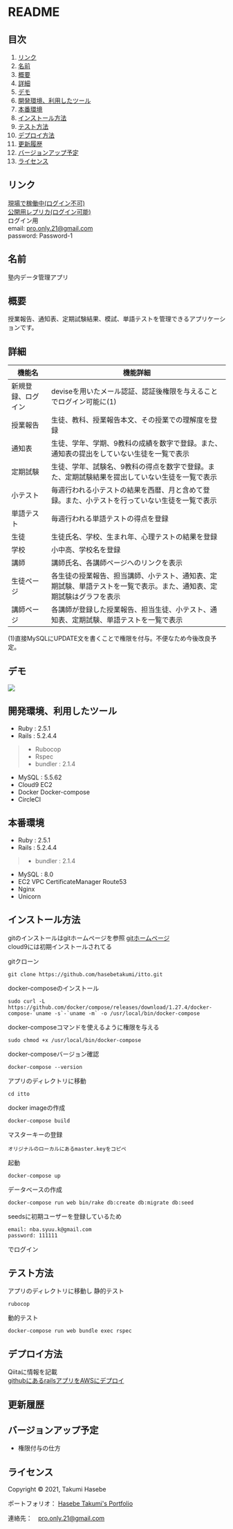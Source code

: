 # README

## 目次

1. [リンク](#link)
2. [名前](#name)
3. [概要](#overview)
4. [詳細](#description)
5. [デモ](#demo)
6. [開発環境、利用したツール](#development)
7. [本番環境](#production)
8. [インストール方法](#install)
9. [テスト方法](#test)
10. [デプロイ方法](#deploy)
11. [更新履歴](#update)
12. [バージョンアップ予定](#versionup)
13. [ライセンス](#license)

<a id="link"></a>
## リンク
[現場で稼働中(ログイン不可)](https://system.itto-takasaka.com/users/sign_in)<br>
[公開用レプリカ(ログイン可能)](https://portfolio.itto-takasaka.com/users/sign_in)<br>
ログイン用<br>
email: pro.only.21@gmail.com<br>
password: Password-1

<a id="name"></a>
## 名前

塾内データ管理アプリ

<a id="overview"></a>
## 概要

授業報告、通知表、定期試験結果、模試、単語テストを管理できるアプリケーションです。

<a id="description"></a>
## 詳細 

| 機能名 | 機能詳細 |
| ------------- | ------------- |
| 新規登録、ログイン  | deviseを用いたメール認証、認証後権限を与えることでログイン可能に(1)  |
| 授業報告  | 生徒、教科、授業報告本文、その授業での理解度を登録  |
| 通知表  | 生徒、学年、学期、9教科の成績を数字で登録。また、通知表の提出をしていない生徒を一覧で表示  |
| 定期試験  | 生徒、学年、試験名、9教科の得点を数字で登録。また、定期試験結果を提出していない生徒を一覧で表示  |
| 小テスト  | 毎週行われる小テストの結果を西暦、月と含めて登録。また、小テストを行っていない生徒を一覧で表示  |
| 単語テスト  | 毎週行われる単語テストの得点を登録  |
| 生徒  | 生徒氏名、学校、生まれ年、心理テストの結果を登録  |
| 学校  | 小中高、学校名を登録  |
| 講師  | 講師氏名、各講師ページへのリンクを表示  |
| 生徒ページ  | 各生徒の授業報告、担当講師、小テスト、通知表、定期試験、単語テストを一覧で表示。また、通知表、定期試験はグラフを表示  |
| 講師ページ  | 各講師が登録した授業報告、担当生徒、小テスト、通知表、定期試験、単語テストを一覧で表示  |

(1)直接MySQLにUPDATE文を書くことで権限を付与。不便なため今後改良予定。

<a id="demo"></a>
## デモ

<img src="https://github.com/hasebetakumi/itto/wiki/images/itto.gif">

<a id="development"></a>
## 開発環境、利用したツール

- Ruby : 2.5.1
- Rails : 5.2.4.4
> - Rubocop
> - Rspec
> - bundler : 2.1.4
- MySQL : 5.5.62
- Cloud9 EC2
- Docker Docker-compose
- CircleCI

<a id="production"></a>
## 本番環境

- Ruby : 2.5.1
- Rails : 5.2.4.4
> - bundler : 2.1.4
- MySQL : 8.0
- EC2 VPC CertificateManager Route53
- Nginx
- Unicorn

<a id="install"></a>
## インストール方法

gitのインストールはgitホームページを参照
[gitホームページ](https://git-scm.com/book/ja/v2/%E4%BD%BF%E3%81%84%E5%A7%8B%E3%82%81%E3%82%8B-Git%E3%81%AE%E3%82%A4%E3%83%B3%E3%82%B9%E3%83%88%E3%83%BC%E3%83%AB)
<br>cloud9には初期インストールされてる

gitクローン

```
git clone https://github.com/hasebetakumi/itto.git
```

docker-composeのインストール

```
sudo curl -L https://github.com/docker/compose/releases/download/1.27.4/docker-compose-`uname -s`-`uname -m` -o /usr/local/bin/docker-compose
```

docker-composeコマンドを使えるように権限を与える

```
sudo chmod +x /usr/local/bin/docker-compose
```

docker-composeバージョン確認

```
docker-compose --version
```

アプリのディレクトリに移動

```
cd itto
```

docker imageの作成

```
docker-compose build
```

マスターキーの登録

```
オリジナルのローカルにあるmaster.keyをコピペ
```

起動

```
docker-compose up
```

データベースの作成

```
docker-compose run web bin/rake db:create db:migrate db:seed
```

seedsに初期ユーザーを登録しているため

```
email: nba.syuu.k@gmail.com
password: 111111
```

でログイン

<a id="test"></a>
## テスト方法

アプリのディレクトリに移動し
静的テスト

```
rubocop
```

動的テスト

```
docker-compose run web bundle exec rspec
```

<a id="deploy"></a>
## デプロイ方法

Qiitaに情報を記載<br>
[githubにあるrailsアプリをAWSにデプロイ](https://qiita.com/hasebetakumi/items/72c62060458207e23a10)

<a id="update"></a>
## 更新履歴

<a id="versionup"></a>
## バージョンアップ予定

* 権限付与の仕方

<a id="license"></a>
## ライセンス

Copyright © 2021, Takumi Hasebe

ポートフォリオ：
[Hasebe Takumi's Portfolio](https://intro.itto-takasaka.com/)

連絡先：　pro.only.21@gmail.com
